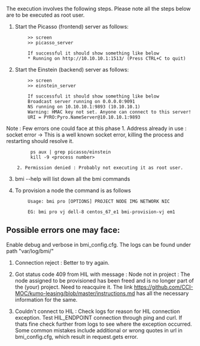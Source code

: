The execution involves the following steps. Please note all the steps below are to be executed as root user.

1. Start the Picasso (frontend) server as follows:

```
		>> screen 
		>> picasso_server

		If successful it should show something like below
		* Running on http://10.10.10.1:1513/ (Press CTRL+C to quit)

```
2. Start the Einstein (backend) server as follows:
```
		>> screen
		>> einstein_server

		If successful it should show something like below
		Broadcast server running on 0.0.0.0:9091
		NS running on 10.10.10.1:9893 (10.10.10.1)
		Warning: HMAC key not set. Anyone can connect to this server!
		URI = PYRO:Pyro.NameServer@10.10.10.1:9893
```

Note : Few errors one could face at this phase
 		1. Address already in use : socket error -> This is a well known socket error, killing the process and restarting should resolve it.

```
 		 ps aux | grep picasso/einstein
 		 kill -9 <process number>
```
 		2. Permission denied : Probably not executing it as root user.


3. bmi --help will list down all the bmi commands

4. To provision a node the command is as follows

```
		Usage: bmi pro [OPTIONS] PROJECT NODE IMG NETWORK NIC

		EG: bmi pro vj dell-8 centos_67_e1 bmi-provision-vj em1
```


Possible errors one may face:
------------------------------

Enable debug and verbose in bmi_config.cfg. The logs can be found under path "var/log/bmi/"

1. Connection reject :
	Better to try again.

2. Got status code 409 from HIL with message :
	Node not in project : The node assigned to be provisioned has been freed and is no longer part of the (your) project. Need to reacquire it. The link https://github.com/CCI-MOC/kumo-leasing/blob/master/instructions.md has all the necessary information for the same.

3. Couldn't connect to HIL : 
	Check logs for reason for HIL connection exception. Test HIL_ENDPOINT connection through ping and curl. If thats fine check further from logs to see where the exception occurred. Some common mistakes include additional or wrong quotes in url in bmi_config.cfg, which result in request.gets error.

